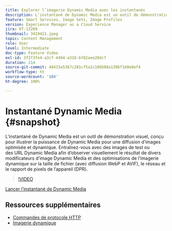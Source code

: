```yaml
---
title: Explorer l’imagerie Dynamic Media avec les instantanés
description: L’instantané de Dynamic Media est un outil de démonstration visuel, conçu pour illustrer la puissance de Dynamic Media pour une diffusion d’images optimisée et dynamique.
feature: Smart Services, Image Sets, Image Profiles
version: Experience Manager as a Cloud Service
jira: KT-13269
thumbnail: 3419421.jpeg
topic: Content Management
role: User
level: Intermediate
doc-type: Feature Video
exl-id: 3f2f3fe4-a3cf-4494-a318-bf82aee20dc7
duration: 214
source-git-commit: 48433a5367c281cf5a1c106b08a1306f1b0e8ef4
workflow-type: ht
source-wordcount: '104'
ht-degree: 100%

---
```


# Instantané Dynamic Media {#snapshot}

L’instantané de Dynamic Media est un outil de démonstration visuel, conçu pour illustrer la puissance de Dynamic Media pour une diffusion d’images optimisée et dynamique. Entraînez-vous avec des images de test ou des URL Dynamic Media afin d’observer visuellement le résultat de divers modificateurs d’image Dynamic Media et des optimisations de l’imagerie dynamique sur la taille de fichier (avec diffusion WebP et AVIF), le réseau et le rapport de pixels de l’appareil (DPR).

>[!VIDEO](https://video.tv.adobe.com/v/3445565/?learn=on&captions=fre_fr)

<a href="https://snapshot.scene7.com/" class="spectrum-Button spectrum-Button--primary spectrum-Button--sizeM">
<span class="spectrum-Button-label has-no-wrap has-text-weight-bold">Lancer l’instantané de Dynamic Media</span>
</a>

## Ressources supplémentaires

* [Commandes de protocole HTTP](https://experienceleague.adobe.com/docs/dynamic-media-developer-resources/image-serving-api/image-serving-api/http-protocol-reference/command-reference/c-command-reference.html?lang=fr)
* [Imagerie dynamique](https://experienceleague.adobe.com/docs/experience-manager-cloud-service/content/assets/dynamicmedia/imaging-faq.html?lang=fr)
